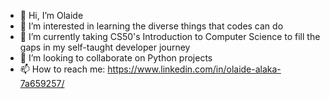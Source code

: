 - 👋 Hi, I’m Olaide
- 👀 I’m interested in learning the diverse things that codes can do
- 🌱 I’m currently taking CS50's Introduction to Computer Science to fill the gaps in my self-taught developer journey
- 💞️ I’m looking to collaborate on Python projects
- 📫 How to reach me: https://www.linkedin.com/in/olaide-alaka-7a659257/

<!---
toweralaka/toweralaka is a ✨ special ✨ repository because its `README.md` (this file) appears on your GitHub profile.
You can click the Preview link to take a look at your changes.
--->
